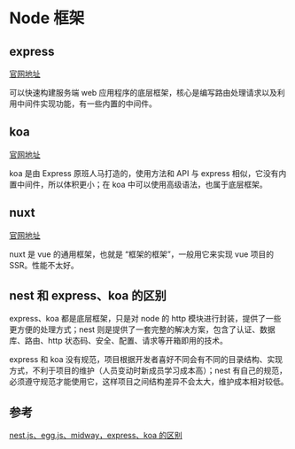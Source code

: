 <author-info date="1630899434153"></author-info>

# Node 框架

## express

[官网地址](https://www.expressjs.com.cn/)

可以快速构建服务端 web 应用程序的底层框架，核心是编写路由处理请求以及利用中间件实现功能，有一些内置的中间件。

## koa

[官网地址](https://koa.bootcss.com/)

koa 是由 Express 原班人马打造的，使用方法和 API 与 express 相似，它没有内置中间件，所以体积更小；在 koa 中可以使用高级语法，也属于底层框架。

## nuxt

[官网地址](https://www.nuxtjs.cn/)

nuxt 是 vue 的通用框架，也就是 “框架的框架”，一般用它来实现 vue 项目的 SSR。性能不太好。

## nest 和 express、koa 的区别

express、koa 都是底层框架，只是对 node 的 http 模块进行封装，提供了一些更方便的处理方式；nest 则是提供了一套完整的解决方案，包含了认证、数据库、路由、http 状态码、安全、配置、请求等开箱即用的技术。

express 和 koa 没有规范，项目根据开发者喜好不同会有不同的目录结构、实现方式，不利于项目的维护（人员变动时新成员学习成本高）；nest 有自己的规范，必须遵守规范才能使用它，这样项目之间结构差异不会太大，维护成本相对较低。

## 参考

[nest.js、egg.js、midway，express、koa 的区别](https://blog.csdn.net/csdn_haow/article/details/101512411)
